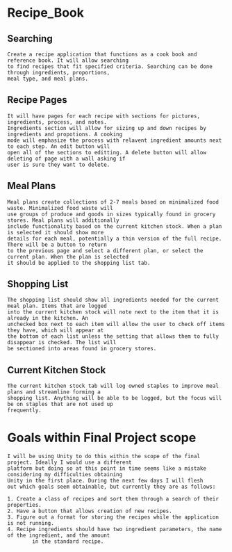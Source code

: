 # Recipe_Book
## Searching
    Create a recipe application that functions as a cook book and reference book. It will allow searching 
    to find recipes that fit specified criteria. Searching can be done through ingredients, proportions, 
    meal type, and meal plans.

## Recipe Pages
    It will have pages for each recipe with sections for pictures, ingredients, process, and notes. 
    Ingredients section will allow for sizing up and down recipes by ingredients and propotions. A cooking 
    mode will emphasize the process with relavent ingredient amounts next to each step. An edit button will 
    open all of the sections to editting. A delete button will allow deleting of page with a wall asking if 
    user is sure they want to delete.
    
## Meal Plans
    Meal plans create collections of 2-7 meals based on minimalized food waste. Minimalized food waste will
    use groups of produce and goods in sizes typically found in grocery stores. Meal plans will additionally
    include functionality based on the current kitchen stock. When a plan is selected it should show more 
    details for each meal, potentially a thin version of the full recipe. There will be a button to return
    to the previous page and select a different plan, or select the current plan. When the plan is selected
    it should be applied to the shopping list tab.
    
## Shopping List
    The shopping list should show all ingredients needed for the current meal plan. Items that are logged 
    into the current kitchen stock will note next to the item that it is already in the kitchen. An 
    unchecked box next to each item will allow the user to check off items they have, which will appear at 
    the bottom of each list unless the setting that allows them to fully disappear is checked. The list will 
    be sectioned into areas found in grocery stores.
    
## Current Kitchen Stock
    The current kitchen stock tab will log owned staples to improve meal plans and streamline forming a 
    shopping list. Anything will be able to be logged, but the focus will be on staples that are not used up 
    frequently.
    
    
# Goals within Final Project scope
    I will be using Unity to do this within the scope of the final project. Ideally I would use a different
    platform but doing so at this point in time seems like a mistake considering my difficulties obtaining
    Unity in the first place. During the next few days I will flesh
    out which goals seem obtainable, but currently they are as follows:
    
    1. Create a class of recipes and sort them through a search of their properties.
    2. Have a button that allows creation of new recipes.
    3. Figure out a format for storing the recipes while the application is not running.
    4. Recipe ingredients should have two ingredient parameters, the name of the ingredient, and the amount
            in the standard recipe.
